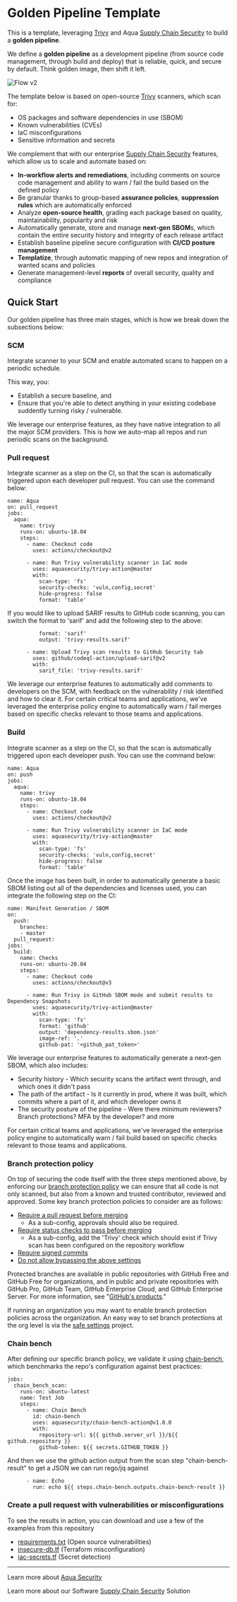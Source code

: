 # Golden Pipeline Template

This is a template, leveraging [Trivy] and Aqua [Supply Chain Security] to build a **golden pipeline**.

We define a **golden pipeline** as a development pipeline (from source code management, through build and deploy) that is reliable, quick, and secure by default. Think  golden image, then shift it left. 

![Flow v2](https://user-images.githubusercontent.com/84018957/195580736-3bede00b-bb35-4b12-b8b2-f141c28b6776.png)

The template below is based on open-source [Trivy] scanners, which scan for:
 - OS packages and software dependencies in use (SBOM)
 - Known vulnerabilities (CVEs)
 - IaC misconfigurations
 - Sensitive information and secrets

We complement that with our enterprise [Supply Chain Security] features, which allow us to scale and automate based on:
 - **In-workflow alerts and remediations**, including comments on source code management and ability to warn / fail the build based on the defined policy
 - Be granular thanks to group-based **assurance policies**, **suppression rules** which are automatically enforced
 - Analyze **open-source health**, grading each package based on quality, maintainability, popularity and risk
 - Automatically generate, store and manage **next-gen SBOM**s, which contain the entire security history and integrity of each release artifact
 - Establish baseline pipeline secure configuration with **CI/CD posture management**
 - **Templatize**, through automatic mapping of new repos and integration of wanted scans and policies
 - Generate management-level **reports** of overall security, quality and compliance
 
 
## Quick Start

Our golden pipeline has three main stages, which is how we break down the subsections below:

### SCM
Integrate scanner to your SCM and enable automated scans to happen on a periodic schedule. 

This way, you:
- Establish a secure baseline, and
- Ensure that you're able to detect anything in your existing codebase suddently turning risky / vulnerable.

We leverage our enterprise features, as they have native integration to all the major SCM providers. This is how we auto-map all repos and run periodic scans on the background. 

### Pull request
Integrate scanner as a step on the CI, so that the scan is automatically triggered upon each developer pull request. You can use the command below:

```
name: Aqua
on: pull_request
jobs:
  aqua:
    name: trivy
    runs-on: ubuntu-18.04
    steps:
      - name: Checkout code
        uses: actions/checkout@v2

      - name: Run Trivy vulnerability scanner in IaC mode
        uses: aquasecurity/trivy-action@master
        with:
          scan-type: 'fs'
          security-checks: 'vuln,config,secret'
          hide-progress: false
          format: 'table'
```
If you would like to upload SARIF results to GitHub code scanning, you can switch the format to 'sarif' and add the following step to the above:
```
          format: 'sarif'
          output: 'trivy-results.sarif'

      - name: Upload Trivy scan results to GitHub Security tab
        uses: github/codeql-action/upload-sarif@v2
        with:
          sarif_file: 'trivy-results.sarif'
```          

We leverage our enterprise features to automatically add comments to developers on the SCM, with feedback on the vulnerability / risk identified and how to clear it. 
For certain critical teams and applications, we've leveraged the enterprise policy engine to automatically warn / fail merges based on specific checks relevant to those teams and applications.

### Build
Integrate scanner as a step on the CI, so that the scan is automatically triggered upon each developer push. You can use the command below:
```
name: Aqua
on: push
jobs:
  aqua:
    name: trivy
    runs-on: ubuntu-18.04
    steps:
      - name: Checkout code
        uses: actions/checkout@v2

      - name: Run Trivy vulnerability scanner in IaC mode
        uses: aquasecurity/trivy-action@master
        with:
          scan-type: 'fs'
          security-checks: 'vuln,config,secret'
          hide-progress: false
          format: 'table'
```
Once the image has been built, in order to automatically generate a basic SBOM listing out all of the dependencies and licenses used, you can integrate the following step on the CI:
```
name: Manifest Generation / SBOM
on:
  push:
    branches:
    - master
  pull_request:
jobs:
  build:
    name: Checks
    runs-on: ubuntu-20.04
    steps:
      - name: Checkout code
        uses: actions/checkout@v3

      - name: Run Trivy in GitHub SBOM mode and submit results to Dependency Snapshots
        uses: aquasecurity/trivy-action@master
        with:
          scan-type: 'fs'
          format: 'github'
          output: 'dependency-results.sbom.json'
          image-ref: '.'
          github-pat: '<github_pat_token>'
```
We leverage our enterprise features to automatically generate a next-gen SBOM, which also includes:
- Security history - Which security scans the artifact went through, and which ones it didn't pass
- The path of the artifact - Is it currently in prod, where it was built, which commits where a part of it, and which developer owns it
- The security posture of the pipeline - Were there minimum reviewers? Branch protections? MFA by the developer? and more

For certain critical teams and applications, we've leveraged the enterprise policy engine to automatically warn / fail build based on specific checks relevant to those teams and applications. 

### Branch protection policy

On top of securing the code itself with the three steps mentioned above, by enforcing our [branch protection policy](https://docs.github.com/en/repositories/configuring-branches-and-merges-in-your-repository/defining-the-mergeability-of-pull-requests/about-protected-branches) we can ensure that all code is not only scanned, but also from a known and trusted contributor, reviewed and approved. Some key branch protection policies to consider are as follows:

* [Require a pull request before merging](https://docs.github.com/en/repositories/configuring-branches-and-merges-in-your-repository/defining-the-mergeability-of-pull-requests/about-protected-branches#require-pull-request-reviews-before-merging)
    * As a sub-config, approvals should also be required.
* [Require status checks to pass before merging](https://docs.github.com/en/repositories/configuring-branches-and-merges-in-your-repository/defining-the-mergeability-of-pull-requests/about-protected-branches#require-status-checks-before-merging)
    * As a sub-config, add the 'Trivy' check which should exist if Trivy scan has been configured on the repository workflow
* [Require signed commits](https://docs.github.com/en/repositories/configuring-branches-and-merges-in-your-repository/defining-the-mergeability-of-pull-requests/about-protected-branches#require-signed-commits)
* [Do not allow bypassing the above settings](https://docs.github.com/en/repositories/configuring-branches-and-merges-in-your-repository/defining-the-mergeability-of-pull-requests/about-protected-branches#do-not-allow-bypassing-the-above-settings)

Protected branches are available in public repositories with GitHub Free and GitHub Free for organizations, and in public and private repositories with GitHub Pro, GitHub Team, GitHub Enterprise Cloud, and GitHub Enterprise Server. For more information, see "[GitHub's products](https://docs.github.com/en/get-started/learning-about-github/githubs-products)."

If running an organization you may want to enable branch protection policies across the organization. An easy way to set branch protections at the org level is via the [safe settings] project. 

### Chain bench

After defining our specific branch policy, we validate it using [chain-bench], which benchmarks the repo's configuration against best practices:
```
jobs:
  chain_bench_scan:
    runs-on: ubuntu-latest
    name: Test Job
    steps:
      - name: Chain Bench
        id: chain-bench
        uses: aquasecurity/chain-bench-action@v1.0.0
        with:
          repository-url: ${{ github.server_url }}/${{ github.repository }} 
          github-token: ${{ secrets.GITHUB_TOKEN }}
```
And then we use the github action output from the scan step "chain-bench-result" to get a JSON we can run rego/jq against
```
      - name: Echo
        run: echo ${{ steps.chain-bench.outputs.chain-bench-result }}
```

### Create a pull request with vulnerabilities or misconfigurations 
To see the results in action, you can download and use a few of the examples from this repository
- [requirements.txt] (Open source vulnerabilities)
- [insecure-db.tf] (Terraform misconfiguration)
- [iac-secrets.tf] (Secret detection)

---

Learn more about [Aqua Security]

Learn more about our Software [Supply Chain Security] Solution

[getting-started]: https://aquasecurity.github.io/trivy/latest/getting-started/installation/
[docs]: https://aquasecurity.github.io/trivy
[integrations]:https://aquasecurity.github.io/trivy/latest/docs/integrations/
[installation]:https://aquasecurity.github.io/trivy/latest/docs/getting-started/installation/
[releases]: https://github.com/aquasecurity/trivy/releases
[alpine]: https://ariadne.space/2021/06/08/the-vulnerability-remediation-lifecycle-of-alpine-containers/
[rego]: https://www.openpolicyagent.org/docs/latest/#rego
[aquasec]: https://aquasec.com
[Aqua Security]: https://aquasec.com
[oss]: https://www.aquasec.com/products/open-source-projects/
[discussions]: https://github.com/aquasecurity/trivy/discussions
[Supply Chain Security]: https://www.aquasec.com/products/software-supply-chain-security/
[Trivy]: https://github.com/aquasecurity/trivy
[requirements.txt]: https://github.com/Aqua-Kubecon/Aqua-Demo/blob/main/requirements.txt
[insecure-db.tf]: https://github.com/Aqua-Kubecon/Aqua-Demo/blob/main/insecure-db.tf
[iac-secrets.tf]: https://github.com/Aqua-Kubecon/Aqua-Demo/blob/main/iac-secrets.tf
[safe settings]: https://github.com/github/safe-settings
[chain-bench]: https://github.com/aquasecurity/chain-bench


